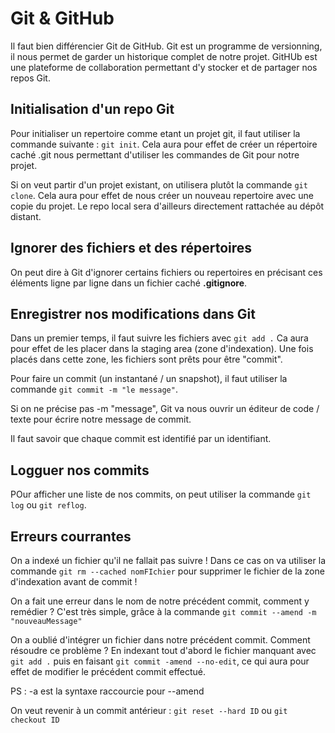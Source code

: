 # Git & GitHub

Il faut bien différencier Git de GitHub.
Git est un programme de versionning, il nous permet de garder un historique complet de notre projet. 
GitHUb est une plateforme de collaboration permettant d'y stocker et de partager nos repos Git.

## Initialisation d'un repo Git

Pour initialiser un repertoire comme etant un projet git, il faut utiliser la commande suivante : `git init`. Cela aura pour effet de créer un répertoire caché .git nous permettant d'utiliser les commandes de Git pour notre projet.

Si on veut partir d'un projet existant, on utilisera plutôt la commande `git clone`. Cela aura pour effet de nous créer un nouveau repertoire avec une copie du projet. Le repo local sera d'ailleurs directement rattachée au dépôt distant.

## Ignorer des fichiers et des répertoires

On peut dire à Git d'ignorer certains fichiers ou repertoires en précisant ces éléments ligne par ligne dans un fichier caché **.gitignore**. 

## Enregistrer nos modifications dans Git

Dans un premier temps, il faut suivre les fichiers avec `git add .` Ca aura pour effet de les placer dans la staging area (zone d'indexation). Une fois placés dans cette zone, les fichiers sont prêts pour être "commit".

Pour faire un commit (un instantané / un snapshot), il faut utiliser la commande `git commit -m "le message"`.

Si on ne précise pas -m "message", Git va nous ouvrir un éditeur de code / texte pour écrire notre message de commit.

Il faut savoir que chaque commit est identifié par un identifiant.

## Logguer nos commits

POur afficher une liste de nos commits, on peut utiliser la commande `git log` ou `git reflog`.

## Erreurs courrantes

On a indexé un fichier qu'il ne fallait pas suivre ! Dans ce cas on va utiliser la commande `git rm --cached nomFIchier` pour supprimer le fichier de la zone d'indexation avant de commit !

On a fait une erreur dans le nom de notre précédent commit, comment y remédier ? C'est très simple, grâce à la commande `git commit --amend -m "nouveauMessage"`

On a oublié d'intégrer un fichier dans notre précédent commit. Comment résoudre ce problème ? En indexant tout d'abord le fichier manquant avec `git add .` puis en faisant `git commit -amend --no-edit`, ce qui aura pour effet de modifier le précédent commit effectué.

PS : -a est la syntaxe raccourcie pour --amend

On veut revenir à un commit antérieur : `git reset --hard ID` ou `git checkout ID`



